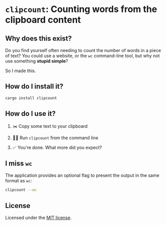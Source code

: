 # `clipcount`: Counting words from the clipboard content

## Why does this exist?

Do you find yourself often needing to count the number of words in a piece of text? You could use a website, or the `wc` command-line tool, but why not use something **stupid simple**?

So I made this.

## How do I install it?

```sh
cargo install clipcount
```

## How do I use it?

1. ✂️ Copy some text to your clipboard

2. 🏃🏽 Run `clipcount` from the command line

3. ✅ You're done. What more did you expect?

## I miss `wc`

The application provides an optional flag to present the output in the same format as `wc`:

```sh
clipcount --wc
```

## License

Licensed under the [MIT license](https://github.com/dtolnay/syn/blob/HEAD/LICENSE-MIT).
